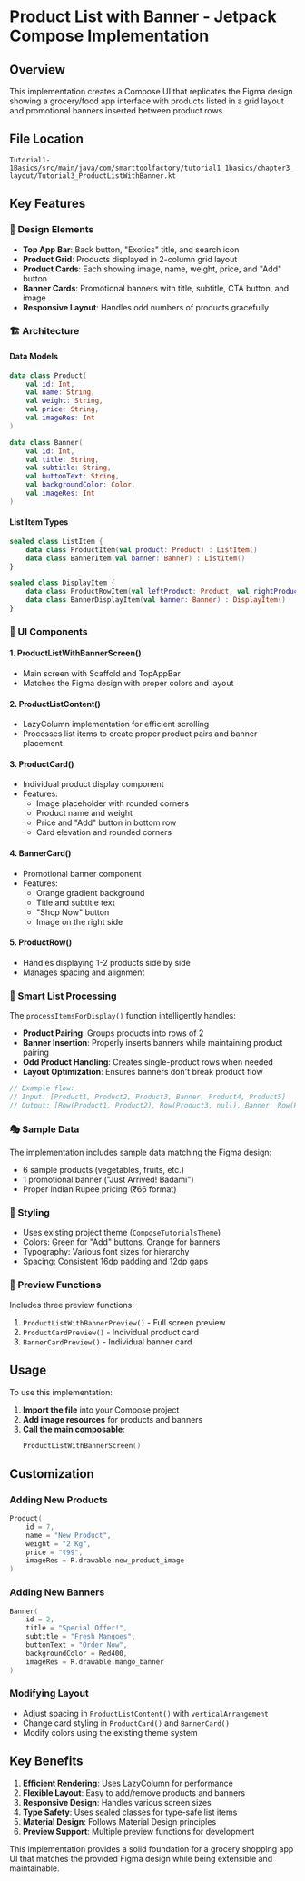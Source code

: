 # Product List with Banner - Jetpack Compose Implementation

## Overview
This implementation creates a Compose UI that replicates the Figma design showing a grocery/food app interface with products listed in a grid layout and promotional banners inserted between product rows.

## File Location
`Tutorial1-1Basics/src/main/java/com/smarttoolfactory/tutorial1_1basics/chapter3_layout/Tutorial3_ProductListWithBanner.kt`

## Key Features

### 🎯 Design Elements
- **Top App Bar**: Back button, "Exotics" title, and search icon
- **Product Grid**: Products displayed in 2-column grid layout
- **Product Cards**: Each showing image, name, weight, price, and "Add" button
- **Banner Cards**: Promotional banners with title, subtitle, CTA button, and image
- **Responsive Layout**: Handles odd numbers of products gracefully

### 🏗️ Architecture

#### Data Models
```kotlin
data class Product(
    val id: Int,
    val name: String,
    val weight: String,
    val price: String,
    val imageRes: Int
)

data class Banner(
    val id: Int,
    val title: String,
    val subtitle: String,
    val buttonText: String,
    val backgroundColor: Color,
    val imageRes: Int
)
```

#### List Item Types
```kotlin
sealed class ListItem {
    data class ProductItem(val product: Product) : ListItem()
    data class BannerItem(val banner: Banner) : ListItem()
}

sealed class DisplayItem {
    data class ProductRowItem(val leftProduct: Product, val rightProduct: Product?) : DisplayItem()
    data class BannerDisplayItem(val banner: Banner) : DisplayItem()
}
```

### 🎨 UI Components

#### 1. ProductListWithBannerScreen()
- Main screen with Scaffold and TopAppBar
- Matches the Figma design with proper colors and layout

#### 2. ProductListContent()
- LazyColumn implementation for efficient scrolling
- Processes list items to create proper product pairs and banner placement

#### 3. ProductCard()
- Individual product display component
- Features:
  - Image placeholder with rounded corners
  - Product name and weight
  - Price and "Add" button in bottom row
  - Card elevation and rounded corners

#### 4. BannerCard()
- Promotional banner component
- Features:
  - Orange gradient background
  - Title and subtitle text
  - "Shop Now" button
  - Image on the right side

#### 5. ProductRow()
- Handles displaying 1-2 products side by side
- Manages spacing and alignment

### 🔄 Smart List Processing

The `processItemsForDisplay()` function intelligently handles:
- **Product Pairing**: Groups products into rows of 2
- **Banner Insertion**: Properly inserts banners while maintaining product pairing
- **Odd Product Handling**: Creates single-product rows when needed
- **Layout Optimization**: Ensures banners don't break product flow

```kotlin
// Example flow:
// Input: [Product1, Product2, Product3, Banner, Product4, Product5]
// Output: [Row(Product1, Product2), Row(Product3, null), Banner, Row(Product4, Product5)]
```

### 🎭 Sample Data
The implementation includes sample data matching the Figma design:
- 6 sample products (vegetables, fruits, etc.)
- 1 promotional banner ("Just Arrived! Badami")
- Proper Indian Rupee pricing (₹66 format)

### 🎨 Styling
- Uses existing project theme (`ComposeTutorialsTheme`)
- Colors: Green for "Add" buttons, Orange for banners
- Typography: Various font sizes for hierarchy
- Spacing: Consistent 16dp padding and 12dp gaps

### 📱 Preview Functions
Includes three preview functions:
1. `ProductListWithBannerPreview()` - Full screen preview
2. `ProductCardPreview()` - Individual product card
3. `BannerCardPreview()` - Individual banner card

## Usage

To use this implementation:

1. **Import the file** into your Compose project
2. **Add image resources** for products and banners
3. **Call the main composable**:
   ```kotlin
   ProductListWithBannerScreen()
   ```

## Customization

### Adding New Products
```kotlin
Product(
    id = 7,
    name = "New Product",
    weight = "2 Kg",
    price = "₹99",
    imageRes = R.drawable.new_product_image
)
```

### Adding New Banners
```kotlin
Banner(
    id = 2,
    title = "Special Offer!",
    subtitle = "Fresh Mangoes",
    buttonText = "Order Now",
    backgroundColor = Red400,
    imageRes = R.drawable.mango_banner
)
```

### Modifying Layout
- Adjust spacing in `ProductListContent()` with `verticalArrangement`
- Change card styling in `ProductCard()` and `BannerCard()`
- Modify colors using the existing theme system

## Key Benefits

1. **Efficient Rendering**: Uses LazyColumn for performance
2. **Flexible Layout**: Easy to add/remove products and banners
3. **Responsive Design**: Handles various screen sizes
4. **Type Safety**: Uses sealed classes for type-safe list items
5. **Material Design**: Follows Material Design principles
6. **Preview Support**: Multiple preview functions for development

This implementation provides a solid foundation for a grocery shopping app UI that matches the provided Figma design while being extensible and maintainable.